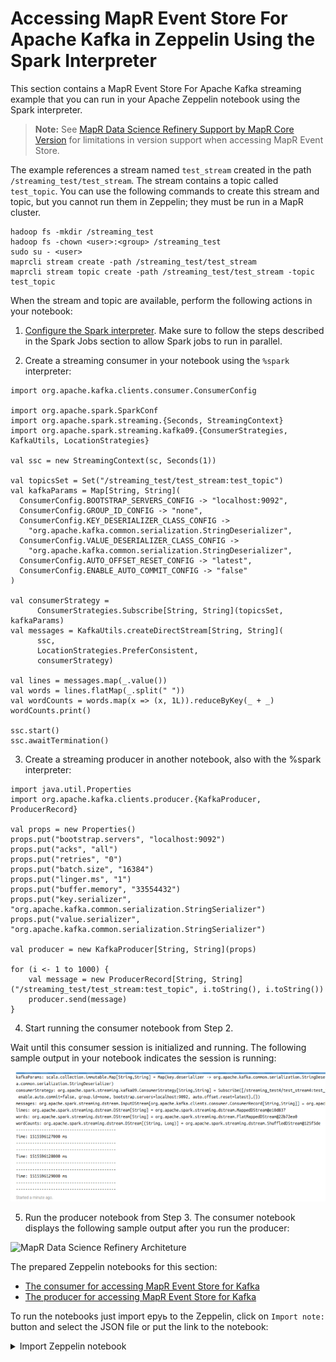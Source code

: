 # Accessing MapR Event Store For Apache Kafka in Zeppelin Using the Spark Interpreter

This section contains a MapR Event Store For Apache Kafka streaming example that you can run in your Apache Zeppelin notebook using the Spark interpreter. 

> **Note:** See [MapR Data Science Refinery Support by MapR Core Version](https://mapr.com/docs/61/DataScienceRefinery/DSRSupportByCoreVersion.html) for limitations in version support when accessing MapR Event Store.

The example references a stream named `test_stream` created in the path `/streaming_test/test_stream`. The stream contains a topic called `test_topic`. You can use the following commands to create this stream and topic, but you cannot run them in Zeppelin; they must be run in a MapR cluster.

```
hadoop fs -mkdir /streaming_test
hadoop fs -chown <user>:<group> /streaming_test
sudo su - <user>
maprcli stream create -path /streaming_test/test_stream
maprcli stream topic create -path /streaming_test/test_stream -topic test_topic
```

When the stream and topic are available, perform the following actions in your notebook:

1. [Configure the Spark interpreter](https://mapr.com/docs/61/Zeppelin/ConfigureSparkInterpreter.html#task_t1d_4yj_qbb). Make sure to follow the steps described in the Spark Jobs section to allow Spark jobs to run in parallel.

2. Create a streaming consumer in your notebook using the `%spark` interpreter:

```
import org.apache.kafka.clients.consumer.ConsumerConfig

import org.apache.spark.SparkConf
import org.apache.spark.streaming.{Seconds, StreamingContext}
import org.apache.spark.streaming.kafka09.{ConsumerStrategies, KafkaUtils, LocationStrategies}        

val ssc = new StreamingContext(sc, Seconds(1))

val topicsSet = Set("/streaming_test/test_stream:test_topic")
val kafkaParams = Map[String, String](
  ConsumerConfig.BOOTSTRAP_SERVERS_CONFIG -> "localhost:9092",
  ConsumerConfig.GROUP_ID_CONFIG -> "none",
  ConsumerConfig.KEY_DESERIALIZER_CLASS_CONFIG ->
    "org.apache.kafka.common.serialization.StringDeserializer",
  ConsumerConfig.VALUE_DESERIALIZER_CLASS_CONFIG ->
    "org.apache.kafka.common.serialization.StringDeserializer",
  ConsumerConfig.AUTO_OFFSET_RESET_CONFIG -> "latest",
  ConsumerConfig.ENABLE_AUTO_COMMIT_CONFIG -> "false"
)

val consumerStrategy =
      ConsumerStrategies.Subscribe[String, String](topicsSet, kafkaParams)
val messages = KafkaUtils.createDirectStream[String, String](
      ssc,
      LocationStrategies.PreferConsistent,
      consumerStrategy)

val lines = messages.map(_.value())
val words = lines.flatMap(_.split(" "))
val wordCounts = words.map(x => (x, 1L)).reduceByKey(_ + _)
wordCounts.print()

ssc.start()
ssc.awaitTermination()
```

3. Create a streaming producer in another notebook, also with the %spark interpreter:

```
import java.util.Properties
import org.apache.kafka.clients.producer.{KafkaProducer, ProducerRecord}

val props = new Properties()
props.put("bootstrap.servers", "localhost:9092")
props.put("acks", "all")
props.put("retries", "0")
props.put("batch.size", "16384")
props.put("linger.ms", "1")
props.put("buffer.memory", "33554432")
props.put("key.serializer", "org.apache.kafka.common.serialization.StringSerializer")
props.put("value.serializer", "org.apache.kafka.common.serialization.StringSerializer")

val producer = new KafkaProducer[String, String](props)

for (i <- 1 to 1000) {
    val message = new ProducerRecord[String, String]("/streaming_test/test_stream:test_topic", i.toString(), i.toString())
    producer.send(message)
}
```

4. Start running the consumer notebook from Step 2.

Wait until this consumer session is initialized and running. The following sample output in your notebook indicates the session is running:

![MapR Data Science Refinery Architeture](doc/tutorials/images/event-store-kafka-consumer-spark.png)

5. Run the producer notebook from Step 3.
The consumer notebook displays the following sample output after you run the producer:

![MapR Data Science Refinery Architeture](doc/tutorials/images/event-store-kafka-producer-spark.png.png)


The prepared Zeppelin notebooks for this section:

- [The consumer for accessing MapR Event Store for Kafka](notebook/consumer-event-store-for-kafka-use-spark.json)
- [The producer for accessing MapR Event Store for Kafka](notebook/producer-event-store-for-kafka-use-spark.json)


To run the notebooks  just import еруь to the Zeppelin, click on  `Import note:` button and select the JSON file or put the link to the notebook:

<details> 
  <summary>Import Zeppelin notebook</summary>
  
![Import Zeppelin notebook](doc/tutorials/images/zeppelin-import.png)

</details> 
